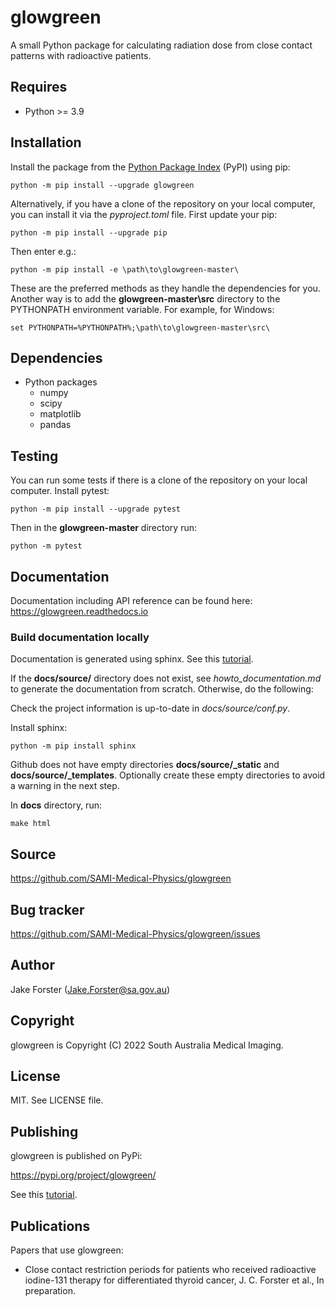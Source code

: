 # glowgreen
A small Python package for calculating radiation dose from close contact patterns with radioactive patients. 

## Requires
- Python >= 3.9

## Installation
Install the package from the [Python Package Index](https://pypi.org/) (PyPI) using pip:

    python -m pip install --upgrade glowgreen

Alternatively, if you have a clone of the repository on your local computer, you can install it via the *pyproject.toml* file.
First update your pip:

    python -m pip install --upgrade pip

Then enter e.g.:

    python -m pip install -e \path\to\glowgreen-master\

These are the preferred methods as they handle the dependencies for you. 
Another way is to add the **glowgreen-master\src** directory to the PYTHONPATH environment variable. For example, for Windows:

    set PYTHONPATH=%PYTHONPATH%;\path\to\glowgreen-master\src\

## Dependencies
- Python packages
    - numpy
    - scipy
    - matplotlib
    - pandas

## Testing
You can run some tests if there is a clone of the repository on your local computer. Install pytest:

    python -m pip install --upgrade pytest

Then in the **glowgreen-master** directory run:

    python -m pytest

## Documentation
Documentation including API reference can be found here: https://glowgreen.readthedocs.io

### Build documentation locally

Documentation is generated using sphinx.
See this [tutorial](https://sphinx-rtd-tutorial.readthedocs.io/en/latest/read-the-docs.html). 

If the **docs/source/** directory does not exist, see *howto_documentation.md* to generate the documentation from scratch.
Otherwise, do the following:

Check the project information is up-to-date in *docs/source/conf.py*.

Install sphinx:

    python -m pip install sphinx

Github does not have empty directories **docs/source/_static** and **docs/source/_templates**.
Optionally create these empty directories to avoid a warning in the next step.

In **docs** directory, run:

    make html


## Source 
https://github.com/SAMI-Medical-Physics/glowgreen

## Bug tracker
https://github.com/SAMI-Medical-Physics/glowgreen/issues

## Author
Jake Forster (Jake.Forster@sa.gov.au)

## Copyright
glowgreen is Copyright (C) 2022 South Australia Medical Imaging.

## License
MIT. See LICENSE file.

## Publishing
glowgreen is published on PyPi:

https://pypi.org/project/glowgreen/

See this [tutorial](https://packaging.python.org/en/latest/tutorials/packaging-projects/).

## Publications
Papers that use glowgreen:
* Close contact restriction periods for patients who received radioactive iodine-131 therapy for differentiated thyroid cancer, J. C. Forster et al., In preparation.
